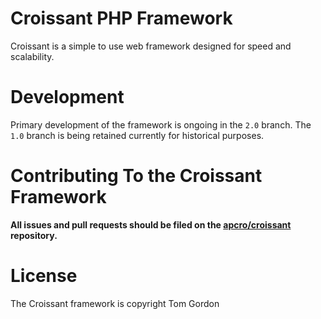 # Croissant PHP Framework

Croissant is a simple to use web framework designed for speed and scalability.

# Development
Primary development of the framework is ongoing in the `2.0` branch. The `1.0` branch is being retained currently for historical purposes.

# Contributing To the Croissant Framework

**All issues and pull requests should be filed on the [apcro/croissant](http://github.com/apcro/croissant) repository.**

# License

The Croissant framework is copyright Tom Gordon
